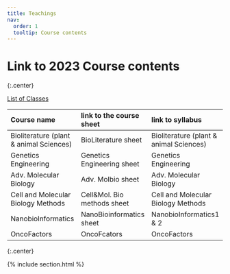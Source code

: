 ```yaml
---
title: Teachings
nav:
  order: 1
  tooltip: Course contents
---
```


# <i class="fas fa-chalkboard-teacher"></i>Link to 2023 Course contents 

{:.center}

[List of Classes](https://docs.google.com/spreadsheets/d/1eNlM4RRswGDS-Jt7dFnzbqIT496HDD7DkykGUz9qmxY/edit?usp=sharing)



|Course name|	link to the course sheet|	link to syllabus|
| :---         |     :---      |          :--- |
|Bioliterature (plant & animal Sciences)|	BioLiterature sheet|	Bioliterature (plant & animal Sciences)|
|Genetics Engineering|	Genetics Engineering sheet|	Genetics Engineering|
|Adv. Molecular Biology|	Adv. Molbio sheet|	Adv. Molecular Biology|
|Cell and Molecular Biology Methods|	Cell&Mol. Bio methods sheet|	Cell and Molecular Biology Methods|
|NanobioInformatics|	NanoBioinformatics sheet|	NanobioInformatics1 & 2|
|OncoFactors|	OncoFcators|	OncoFactors|

{:.center}

{% include section.html %}

